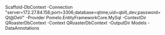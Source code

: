 ﻿Scaffold-DbContext -Connection "server=172.27.84.156;port=3306;database=qtime;uid=qbill_dev;password=Qt@DeV" -Provider Pomelo.EntityFrameworkCore.MySql -ContextDir QRoasterDbContext -Context QRoasterDbContext -OutputDir Models -DataAnnotations